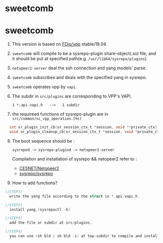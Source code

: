 # sweetcomb

# sweetcomb

1. This version is based on [FDio/vpp](https://github.com/FDio/vpp) stable/18.04.

2. `sweetcomb` will compile to be a sysrepo-plugin share-object(.so) file, and it should be put at specified path(e.g. `/usr/lib64/sysrepo/plugins`).

3. `netopeer2-server` deal the ssh connection and yang models' parse.

4. `sweetcomb` subscribes and deals with the specified yang in sysrepo.

5. `sweetcomb` operates vpp by `vapi`.

6. The subdir in `src/plugins` are corresponding to VPP's VAPI.

    `1 *.api.vapi.h   -->   1 subdir`

7. the requireed functions of sysrepo-plugin are in `src/common/sc_vpp_operation.[hc]`

  ```C
	int sr_plugin_init_cb(sr_session_ctx_t *session, void **private_ctx);
	void sr_plugin_cleanup_cb(sr_session_ctx_t *session, void *private_ctx);
  ```

8. The boot sequence should be : 
	
	`sysrepod -> sysrepo-plugind -> netopeer2-server`
	
   Compilation and installation of sysrepo && netopeer2 refer to :

    - [CESNET/Netopeer2](https://github.com/CESNET/Netopeer2)
    - [sysrepo/sysrepo](https://github.com/sysrepo/sysrepo)


9. How to add functions?

  ```c
  //STEP1)
  	write the yang file according to the struct in *.api.vapi.h.
  
  //STEP2)
  	install yang.(sysrepoctl -h)
  
  //STEP3)
  	add the file or subdir at src/plugins. 
  
  //STEP4)
  	you can use (sh bld | sh bld -i) at top-subdir to compile and install.
  
  ```
